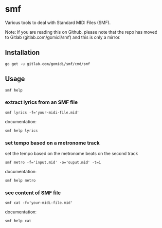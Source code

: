 # smf

Various tools to deal with Standard MIDI Files (SMF).

Note: If you are reading this on Github, please note that the repo has moved to Gitlab (gitlab.com/gomidi/smf) and this is only a mirror.


## Installation

    go get -u gitlab.com/gomidi/smf/cmd/smf

## Usage

    smf help
    
### extract lyrics from an SMF file

    smf lyrics -f='your-midi-file.mid'
    
documentation:

    smf help lyrics

### set tempo based on a metronome track

set the tempo based on the metronome beats on the second track 

    smf metro -f='input.mid' -o='ouput.mid' -t=1
    
documentation:

    smf help metro

### see content of SMF file

    smf cat -f='your-midi-file.mid'
    
documentation:

    smf help cat
 
